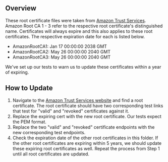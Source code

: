 ## Overview
These root certificate files were taken from [Amazon Trust Services](https://www.amazontrust.com/repository/). Amazon Root CA 1 - 3 refer to the respective root certificate's distinguished name.
Certificates will always expire and this also applies to these root certificates. The respective expiration date for each is listed below.
* AmazonRootCA1: Jan 17 00:00:00 2038 GMT
* AmazonRootCA2: May 26 00:00:00 2040 GMT
* AmazonRootCA3: May 26 00:00:00 2040 GMT

We've set up our tests to warn us to update these certificates within a year of expiring.

## How to Update
1. Navigate to the [Amazon Trust Services website](https://www.amazontrust.com/repository/) and find a root certificate. The root certificate should have two corresponding test links that test for "valid" and "revoked" certificates against it.
2. Replace the expiring cert with the new root certificate. Our tests expect the PEM format.
3. Replace the two "valid" and "revoked" certificate endpoints with the new corresponding test endpoints.
4. Check the expiration date of the other root certificates in this folder. If the other root certificates are expiring within 5 years, we should update these expiring root certificates as well. Repeat the process from Step 1 until all root certificates are updated.
